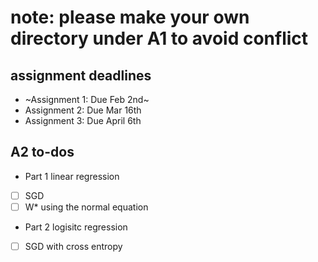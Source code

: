 # note: please make your own directory under A1 to avoid conflict


## assignment deadlines
* ~Assignment 1: Due Feb 2nd~ 
* Assignment 2: Due Mar 16th
* Assignment 3: Due April 6th


## A2 to-dos
* Part 1  linear regression
- [ ] SGD
- [ ] W* using the normal equation
* Part 2 logisitc regression
- [ ] SGD with cross entropy
